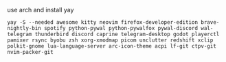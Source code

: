 use arch and install yay

```yay -S --needed awesome kitty neovim firefox-developer-edition brave-nightly-bin spotify python-pywal python-pywalfox pywal-discord wal-telegram thunderbird discord caprine telegram-desktop godot playerctl pamixer rsync byobu zsh xorg-xmodmap picom unclutter redshift xclip polkit-gnome lua-language-server arc-icon-theme acpi lf-git ctpv-git nvim-packer-git```
